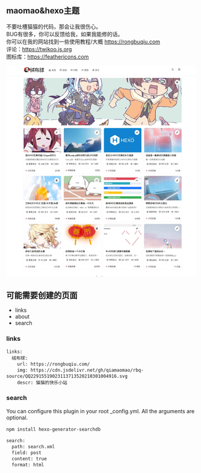 ## maomao&hexo主题

不要吐槽猫猫的代码，那会让我很伤心。
<br>
BUG有很多，你可以反馈给我，如果我能修的话。
<br>
你可以在我的网站找到一些使用教程/大概
https://rongbuqiu.com
<br>
评论：https://twikoo.js.org
<br>
图标库：https://feathericons.com
<br>

![预览图](cover.png)

## 可能需要创建的页面
 - links
 - about
 - search

### links
```
links: 
  绒布球: 
    url: https://rongbuqiu.com/
    img: https://cdn.jsdelivr.net/gh/qiamaomao/rbq-source/QQ22915519023113713520210301004916.svg
    descr: 猫猫的快乐小站
```

### search
You can configure this plugin in your root _config.yml. All the arguments are optional.
```
npm install hexo-generator-searchdb
```
```
search:
  path: search.xml
  field: post
  content: true
  format: html
```